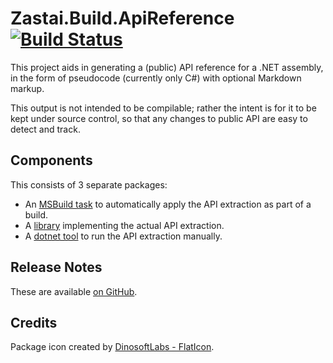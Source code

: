 # Zastai.Build.ApiReference [![Build Status][CI-S]][CI-L]

This project aids in generating a (public) API reference for a .NET
assembly, in the form of pseudocode (currently only C#) with optional
Markdown markup.

This output is not intended to be compilable; rather the intent is for
it to be kept under source control, so that any changes to public API
are easy to detect and track.

## Components

This consists of 3 separate packages:

- An [MSBuild task][task] to automatically apply the API extraction as
  part of a build.
- A [library][library] implementing the actual API extraction.
- A [dotnet tool][tool] to run the API extraction manually.

## Release Notes

These are available [on GitHub][GHReleases].

## Credits

Package icon created by [DinosoftLabs - FlatIcon][PackageIcon].

[CI-S]: https://github.com/Zastai/Zastai.Build.APIReference/actions/workflows/build.yml/badge.svg
[CI-L]: https://github.com/Zastai/Zastai.Build.APIReference/actions/workflows/build.yml

[task]: Zastai.Build.ApiReference/README.md
[library]: Zastai.Build.ApiReference.Library/README.md
[tool]: Zastai.Build.ApiReference.Tool/README.md

[GHReleases]: https://github.com/Zastai/Zastai.Build.APIReference/releases
[PackageIcon]: https://www.flaticon.com/free-icon/browser_718064

